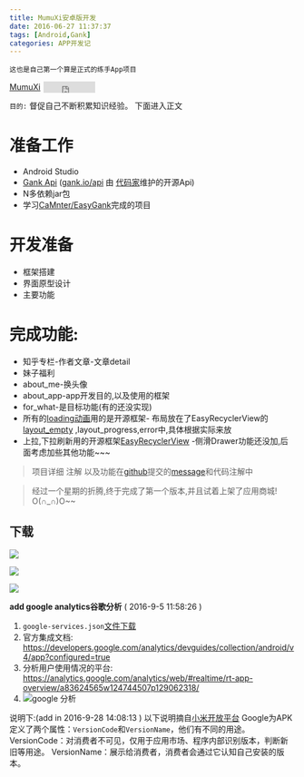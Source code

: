```yaml
---
title: MumuXi安卓版开发
date: 2016-06-27 11:37:37
tags: [Android,Gank]
categories: APP开发记
---
```


`这也是自己第一个算是正式的练手App项目`

[MumuXi](https://github.com/yangxiaoge/MumuXi) <iframe
        style="margin-left: 2px; margin-bottom:-5px;"
        frameborder="0" scrolling="0" width="91px" height="20px"
        src="https://ghbtns.com/github-btn.html?user=yangxiaoge&repo=MumuXi&type=star&count=true" >
</iframe>

`目的:` 督促自己不断积累知识经验。
下面进入正文

# 准备工作
* Android Studio
* [Gank Api](http://gank.io/) ([gank.io/api](http://gank.io/api) 由 [代码家](https://github.com/daimajia)维护的开源Api)
* N多依赖jar包
* 学习[CaMnter/EasyGank](https://github.com/CaMnter/EasyGank)完成的项目

# 开发准备
* 框架搭建
* 界面原型设计
* 主要功能
<!-- more -->

# 完成功能:
- 知乎专栏-作者文章-文章detail
- 妹子福利
- about_me-换头像
- about_app-app开发目的,以及使用的框架
- for_what-是目标功能(有的还没实现)
- 所有的[loading动画](https://github.com/zzz40500/android-shapeLoadingView)用的是开源框架- 布局放在了EasyRecyclerView的 [layout_empty](https://github.com/yangxiaoge/MumuXi/blob/master/app/src/main/res/layout/fragment_zhuanlan_layout.xml) ,layout_progress,error中,具体根据实际来放
- 上拉,下拉刷新用的开源框架[EasyRecyclerView](https://github.com/Jude95/EasyRecyclerView)
-侧滑Drawer功能还没加,后面考虑加些其他功能~~~

>项目详细 注解 以及功能在[github](https://github.com/yangxiaoge/MumuXi)提交的[message](https://github.com/yangxiaoge/MumuXi)和代码注解中

>经过一个星期的折腾,终于完成了第一个版本,并且试着上架了应用商城! O(∩_∩)O~~

## 下载

<a href="http://fir.im/mumuxi" target="_blank" alt="Fir"><img src="http://ww4.sinaimg.cn/mw1024/c05ae6b6gw1f802wvh1s2j203301cq2q.jpg"/></a>

<a href="http://android.myapp.com/myapp/detail.htm?apkName=com.yang.bruce.mumuxi" target="_blank" alt="应用宝"><img src="http://ww4.sinaimg.cn/mw1024/c05ae6b6gw1f5pv5t3kwwj203w01jglf.jpg"/></a>

<a href="http://www.wandoujia.com/apps/com.yang.bruce.mumuxi" target="_blank" alt="豌豆荚"><img src="http://ww1.sinaimg.cn/mw690/c05ae6b6gw1f5iyz0qbdgj204k01mglg.jpg"/></a>


**add google analytics谷歌分析** ( 2016-9-5 11:58:26 )

1. `google-services.json`[文件下载](https://developers.google.com/mobile/add?platform=android&cntapi=analytics&cnturl=https:%2F%2Fdevelopers.google.com%2Fanalytics%2Fdevguides%2Fcollection%2Fandroid%2Fv4%2Fapp%3Fconfigured%3Dtrue&cntlbl=Continue%20Adding%20Analytics)
2. 官方集成文档: https://developers.google.com/analytics/devguides/collection/android/v4/app?configured=true
3. 分析用户使用情况的平台: https://analytics.google.com/analytics/web/#realtime/rt-app-overview/a83624565w124744507p129062318/
4. ![google 分析](http://ww2.sinaimg.cn/mw1024/c05ae6b6gw1f7iknnth8nj217y0lx43d.jpg)

说明下:(add in 2016-9-28 14:08:13 ) 以下说明摘自[小米开放平台](http://dev.xiaomi.com/doc/p=62/index.html)
Google为APK定义了两个属性：`VersionCode`和`VersionName`，他们有不同的用途。
VersionCode：对消费者不可见，仅用于应用市场、程序内部识别版本，判断新旧等用途。
VersionName：展示给消费者，消费者会通过它认知自己安装的版本。
